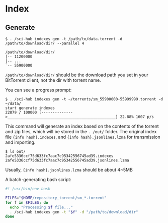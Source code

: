 # Index

## Generate

```console
$ . /sci-hub indexes gen -t /path/to/data.torrent -d /path/to/download/dir/ --parallel 4
```

```text
/path/to/download/dir/
|-- 11200000
|-- ...
`-- 55900000
```

`/path/to/download/dir/` should be the download path you set in your BitTorrent client, not the dir with torrent name.

You can see a progress prompt:

```console
$ . /sci-hub indexes gen -t ~/torrents/sm_55900000-55999999.torrent -d ~/data/
start generate indexes
22879 / 100000 [-------------->________________________________________________] 22.88% 1607 p/s
```

This command will generate an index based on the contents of the torrent and zip files,
which will be stored in the `. /out/` folder. The original index file `{info hash}.indexes`, and `{info hash}.jsonlines.lzma` for transmission and importing.

```console
$ ls out/
2afe5336ccf75d633fc7aac7c95342556745ad39.indexes
2afe5336ccf75d633fc7aac7c95342556745ad39.jsonlines.lzma
```

Usually, `{info hash}.jsonlines.lzma` should be about 4~5MB

A batch-generating bash script:

```bash
#! /usr/bin/env bash

FILES="$HOME/repository_torrent/sm_*.torrent"
for f in $FILES; do
  echo "Processing $f file..."
  . /sci-hub indexes gen -t "$f" -d "/path/to/download/dir"
done
```